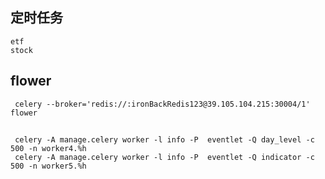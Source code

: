 
## 定时任务

```
etf
stock
```

## flower

```
 celery --broker='redis://:ironBackRedis123@39.105.104.215:30004/1' flower
```

##

```
 celery -A manage.celery worker -l info -P  eventlet -Q day_level -c 500 -n worker4.%h
 celery -A manage.celery worker -l info -P  eventlet -Q indicator -c 500 -n worker5.%h
```